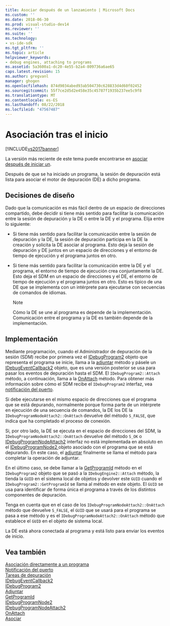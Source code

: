 ```yaml
---
title: Asociar después de un lanzamiento | Microsoft Docs
ms.custom: ''
ms.date: 2018-06-30
ms.prod: visual-studio-dev14
ms.reviewer: ''
ms.suite: ''
ms.technology:
- vs-ide-sdk
ms.tgt_pltfrm: ''
ms.topic: article
helpviewer_keywords:
- debug engines, attaching to programs
ms.assetid: 5a3600a1-dc20-4e55-b2a4-809736a6ae65
caps.latest.revision: 15
ms.author: gregvanl
manager: ghogen
ms.openlocfilehash: 874d9034abed93ab504730c628833d4d60f02452
ms.sourcegitcommit: 55f7ce2d5d2e458e35c45787f1935b237ee5c9f8
ms.translationtype: MT
ms.contentlocale: es-ES
ms.lasthandoff: 08/22/2018
ms.locfileid: "47567487"
---
```

# <a name="attaching-after-a-launch"></a>Asociación tras el inicio
[!INCLUDE[vs2017banner](../../includes/vs2017banner.md)]

La versión más reciente de este tema puede encontrarse en [asociar después de iniciar un](https://docs.microsoft.com/visualstudio/extensibility/debugger/attaching-after-a-launch).  
  
Después de que se ha iniciado un programa, la sesión de depuración está lista para asociar el motor de depuración (DE) a dicho programa.  
  
## <a name="design-decisions"></a>Decisiones de diseño  
 Dado que la comunicación es más fácil dentro de un espacio de direcciones compartido, debe decidir si tiene más sentido para facilitar la comunicación entre la sesión de depuración y la DE o entre la DE y el programa. Elija entre lo siguiente:  
  
-   Si tiene más sentido para facilitar la comunicación entre la sesión de depuración y la DE, la sesión de depuración participa en la DE la creación y solicita la DE asociar al programa. Esto deja la sesión de depuración y DE juntos en un espacio de direcciones y el entorno de tiempo de ejecución y el programa juntos en otro.  
  
-   Si tiene más sentido para facilitar la comunicación entre la DE y el programa, el entorno de tiempo de ejecución crea conjuntamente la DE. Esto deja el SDM en un espacio de direcciones y el DE, el entorno de tiempo de ejecución y el programa juntos en otro. Esto es típico de una DE que se implementa con un intérprete para ejecutarse con secuencias de comandos de idiomas.  
  
    > [!NOTE]
    >  Cómo la DE se une al programa es depende de la implementación. Comunicación entre el programa y la DE es también depende de la implementación.  
  
## <a name="implementation"></a>Implementación  
 Mediante programación, cuando el Administrador de depuración de la sesión (SDM) recibe por primera vez el [IDebugProgram2](../../extensibility/debugger/reference/idebugprogram2.md) objeto que representa el programa se inicie, llama a la [adjuntar](../../extensibility/debugger/reference/idebugprogram2-attach.md) método y pásele un [ IDebugEventCallback2](../../extensibility/debugger/reference/idebugeventcallback2.md) objeto, que es una versión posterior se usa para pasar los eventos de depuración hasta el SDM. El `IDebugProgram2::Attach` método, a continuación, llama a la [OnAttach](../../extensibility/debugger/reference/idebugprogramnodeattach2-onattach.md) método. Para obtener más información sobre cómo el SDM recibe el `IDebugProgram2` interfaz, vea [notificación del puerto](../../extensibility/debugger/notifying-the-port.md).  
  
 Si debe ejecutarse en el mismo espacio de direcciones que el programa que se está depurando, normalmente porque forma parte de un intérprete en ejecución de una secuencia de comandos, la DE los DE la `IDebugProgramNodeAttach2::OnAttach` devuelve del método `S_FALSE`, que indica que ha completado el proceso de conexión.  
  
 Si, por otro lado, la DE se ejecuta en el espacio de direcciones del SDM, la `IDebugProgramNodeAttach2::OnAttach` devuelve del método `S_OK` o [IDebugProgramNodeAttach2](../../extensibility/debugger/reference/idebugprogramnodeattach2.md) interfaz no está implementada en absoluto en el [IDebugProgramNode2 ](../../extensibility/debugger/reference/idebugprogramnode2.md) objeto asociado con el programa que se está depurando. En este caso, el [adjuntar](../../extensibility/debugger/reference/idebugengine2-attach.md) finalmente se llama el método para completar la operación de adjuntar.  
  
 En el último caso, se debe llamar a la [GetProgramId](../../extensibility/debugger/reference/idebugprogram2-getprogramid.md) método en el `IDebugProgram2` objeto que se pasó a la `IDebugEngine2::Attach` método, la tienda la `GUID` en el sistema local de objetos y devolver este `GUID` cuando el `IDebugProgram2::GetProgramId` se llama al método en este objeto. El `GUID` se usa para identificar de forma única el programa a través de los distintos componentes de depuración.  
  
 Tenga en cuenta que en el caso de los `IDebugProgramNodeAttach2::OnAttach` método que devuelve `S_FALSE`, el `GUID` que se usará para el programa se pasa a ese método y es el `IDebugProgramNodeAttach2::OnAttach` método que establece el `GUID` en el objeto de sistema local.  
  
 La DE está ahora conectada al programa y está listo para enviar los eventos de inicio.  
  
## <a name="see-also"></a>Vea también  
 [Asociación directamente a un programa](../../extensibility/debugger/attaching-directly-to-a-program.md)   
 [Notificación del puerto](../../extensibility/debugger/notifying-the-port.md)   
 [Tareas de depuración](../../extensibility/debugger/debugging-tasks.md)   
 [IDebugEventCallback2](../../extensibility/debugger/reference/idebugeventcallback2.md)   
 [IDebugProgram2](../../extensibility/debugger/reference/idebugprogram2.md)   
 [Adjuntar](../../extensibility/debugger/reference/idebugprogram2-attach.md)   
 [GetProgramId](../../extensibility/debugger/reference/idebugprogram2-getprogramid.md)   
 [IDebugProgramNode2](../../extensibility/debugger/reference/idebugprogramnode2.md)   
 [IDebugProgramNodeAttach2](../../extensibility/debugger/reference/idebugprogramnodeattach2.md)   
 [OnAttach](../../extensibility/debugger/reference/idebugprogramnodeattach2-onattach.md)   
 [Asociar](../../extensibility/debugger/reference/idebugengine2-attach.md)

